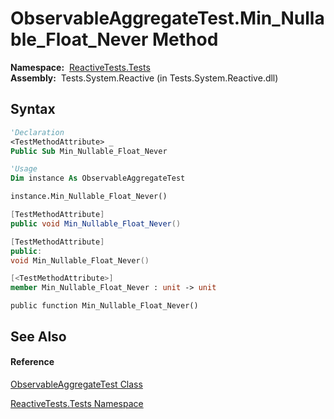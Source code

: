 # ObservableAggregateTest.Min\_Nullable\_Float\_Never Method

**Namespace:**  [ReactiveTests.Tests](ReactiveTests.Tests\ReactiveTests.Tests.md)  
**Assembly:**  Tests.System.Reactive (in Tests.System.Reactive.dll)

## Syntax

```vb
'Declaration
<TestMethodAttribute> _
Public Sub Min_Nullable_Float_Never
```

```vb
'Usage
Dim instance As ObservableAggregateTest

instance.Min_Nullable_Float_Never()
```

```csharp
[TestMethodAttribute]
public void Min_Nullable_Float_Never()
```

```c++
[TestMethodAttribute]
public:
void Min_Nullable_Float_Never()
```

```fsharp
[<TestMethodAttribute>]
member Min_Nullable_Float_Never : unit -> unit 
```

```jscript
public function Min_Nullable_Float_Never()
```

## See Also

#### Reference

[ObservableAggregateTest Class](ObservableAggregateTest\ObservableAggregateTest.md)

[ReactiveTests.Tests Namespace](ReactiveTests.Tests\ReactiveTests.Tests.md)




